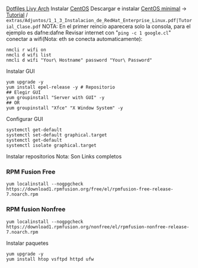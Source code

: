[Dotfiles Livy Arch](https://github.com/proxylivy/dotfiles-proxylivy)
Instalar [CentOS](https://www.centos.org/)
Descargar e instalar [CentOS minimal](http://isoredirect.centos.org/centos/7/isos/x86_64/) -> [Tutorial](https://comoinstalar.me/como-instalar-centos-7-en-virtualbox/) / `extras/Adjuntos/1_1_3_Instalacion_de_RedHat_Enterprise_Linux.pdf|Tutorial_Clase.pdf`
NOTA: En el primer reincio aparecera solo la consola, para el ejemplo es dafne:dafne
Revisar internet con "`ping -c 1 google.cl`"
conectar a wifi(Nota: eth se conecta automaticamente):
```
nmcli r wifi on
nmcli d wifi list
nmcli d wifi "Your\ Hostname" password "Your\ Password"
```

Instalar GUI
```
yum upgrade -y
yum install epel-release -y # Repositorio
## Elegir GUI
yum groupinstall "Server with GUI" -y
## OR
yum groupinstall "Xfce" "X Window System" -y
```

Configurar GUI
```
systemctl get-default
systemctl set-default graphical.target
systemctl get-default
systemctl isolate graphical.target
```

Instalar repositorios
Nota: Son Links completos
### RPM Fusion Free
```
yum localinstall --nogpgcheck https://download1.rpmfusion.org/free/el/rpmfusion-free-release-7.noarch.rpm
```
### RPM fusion Nonfree
```
yum localinstall --nogpgcheck https://download1.rpmfusion.org/nonfree/el/rpmfusion-nonfree-release-7.noarch.rpm
```

Instalar paquetes
```
yum upgrade -y
yum install htop vsftpd httpd ufw
```